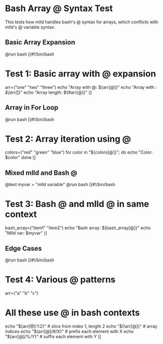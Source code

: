 # Bash Array @ Syntax Test

This tests how mlld handles bash's @ syntax for arrays, which conflicts with mlld's @ variable syntax.

## Basic Array Expansion

@run bash [(#!/bin/bash
# Test 1: Basic array with @ expansion
arr=("one" "two" "three")
echo "Array with @: ${arr[@]}"
echo "Array with *: ${arr[*]}"
echo "Array length: ${#arr[@]}"
)]

## Array in For Loop

@run bash [(#!/bin/bash
# Test 2: Array iteration using @
colors=("red" "green" "blue")
for color in "${colors[@]}"; do
  echo "Color: $color"
done
)]

## Mixed mlld and Bash @

@text myvar = "mlld variable"
@run bash [(#!/bin/bash
# Test 3: Bash @ and mlld @ in same context
bash_array=("item1" "item2")
echo "Bash array: ${bash_array[@]}"
echo "Mlld var: $myvar"
)]

## Edge Cases

@run bash [(#!/bin/bash
# Test 4: Various @ patterns
arr=("a" "b" "c")
# All these use @ in bash contexts
echo "${arr[@]:1:2}"    # slice from index 1, length 2
echo "${!arr[@]}"       # array indices
echo "${arr[@]/#/X}"    # prefix each element with X
echo "${arr[@]/%/Y}"    # suffix each element with Y
)]